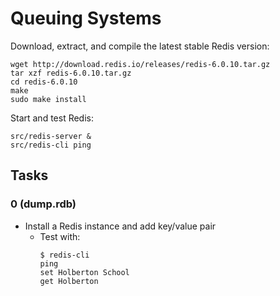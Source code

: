 # Queuing Systems

Download, extract, and compile the latest stable Redis version:
```
wget http://download.redis.io/releases/redis-6.0.10.tar.gz
tar xzf redis-6.0.10.tar.gz
cd redis-6.0.10
make
sudo make install
```

Start and test Redis:
```
src/redis-server &
src/redis-cli ping
```

## Tasks

### 0 (dump.rdb)
- Install a Redis instance and add key/value pair
	- Test with:
		```
		$ redis-cli
		ping
		set Holberton School
		get Holberton
		```
